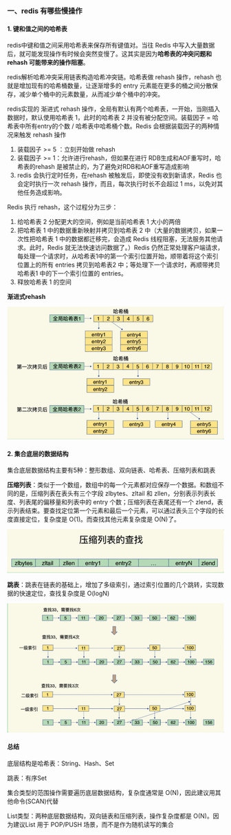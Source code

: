 ### 一、redis 有哪些慢操作

#### 1. 键和值之间的哈希表

redis中键和值之间采用哈希表来保存所有键值对。当往 Redis 中写入大量数据后，就可能发现操作有时候会突然变慢了。这其实是因为**哈希表的冲突问题和 rehash 可能带来的操作阻塞**。

redis解析哈希冲突采用链表构造哈希冲突链。哈希表做 rehash 操作，rehash 也就是增加现有的哈希桶数量，让逐渐增多的 entry 元素能在更多的桶之间分散保存，减少单个桶中的元素数量，从而减少单个桶中的冲突。

redis实现的 渐进式 rehash 操作，全局有默认有两个哈希表，一开始，当刚插入数据时，默认使用哈希表 1，此时的哈希表 2 并没有被分配空间。装载因子 = 哈希表中所有entry的个数 / 哈希表中哈希桶个数。Redis 会根据装载因子的两种情况来触发 rehash 操作

1. 装载因子 >= 5 ：立刻开始做 rehash
2. 装载因子 >= 1：允许进行rehash，但如果在进行 RDB生成和AOF重写时，哈希表的rehash 是被禁止的，为了避免对RDB和AOF重写造成影响
3. redis 会执行定时任务，在rehash 被触发后，即使没有收到新请求，Redis 也会定时执行一次 rehash 操作，而且，每次执行时长不会超过 1 ms，以免对其他任务造成影响。

Redis 执行 rehash，这个过程分为三步：

1. 给哈希表 2 分配更大的空间，例如是当前哈希表 1 大小的两倍
2. 把哈希表 1 中的数据重新映射并拷贝到哈希表 2 中（大量的数据拷贝，如果一次性把哈希表 1 中的数据都迁移完，会造成 Redis 线程阻塞，无法服务其他请求。此时，Redis 就无法快速访问数据了。）Redis 仍然正常处理客户端请求，每处理一个请求时，从哈希表1中的第一个索引位置开始，顺带着将这个索引位置上的所有 entries 拷贝到哈希表2 中；等处理下一个请求时，再顺带拷贝哈希表1 中的下一个索引位置的 entries。
3. 释放哈希表 1 的空间

**渐进式rehash**

![](./image/渐进式rehash.png)

#### 2. 集合底层的数据结构

集合底层数据结构主要有5种：整形数组、双向链表、哈希表、压缩列表和跳表

**压缩列表**：类似于一个数组，数组中的每一个元素都对应保存一个数据。和数组不同的是，压缩列表在表头有三个字段 zlbytes、zltail 和 zllen，分别表示列表长度、列表尾的偏移量和列表中的 entry 个数；压缩列表在表尾还有一个 zlend，表示列表结束。要查找定位第一个元素和最后一个元素，可以通过表头三个字段的长度直接定位，复杂度是 O(1)。而查找其他元素复杂度是 O(N)了。

![](./image/压缩列表.png)

**跳表**：跳表在链表的基础上，增加了多级索引，通过索引位置的几个跳转，实现数据的快速定位，查找复杂度是 O(logN) 

![](./image/跳表.png)

#### 总结

底层结构是哈希表：String、Hash、Set

跳表：有序Set

集合类型的范围操作需要遍历底层数据结构，复杂度通常是 O(N)，因此建议用其他命令(SCAN)代替

List类型：两种底层数据结构，双向链表和压缩列表，操作复杂度都是 O(N)。因为建议List 用于 POP/PUSH 场景，而不是作为随机读写的集合

